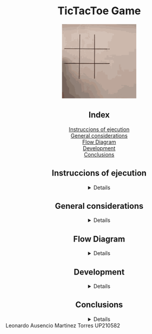 <div align= "center">

# TicTacToe Game

<div align ="CENTER">
<img alt="c++" height="200" src="https://github.com/UP210582/UP210582_CPP/blob/main/Imagenes/tic-tac-toe-robot.gif"/>
</div>   

## Index
[Instruccions of  ejecution](#Instruccions-of-ejecution)  
[General considerations](#General-considerations)  
[Flow Diagram](#Flow-Diagram)  
[Development](#Development)  
[Conclusions](#Conclusions)  



## Instruccions of  ejecution
<details close="open">
abcdefghijklmñopqrstuvwxyz
</details>

## General considerations
<details close="open">
abcdefghijklmñopqrstuvwxyz
</details>

## Flow Diagram
<details close="open">
abcdefghijklmñopqrstuvwxyz
</details>

## Development
<details close="open">
abcdefghijklmñopqrstuvwxyz
</details>

## Conclusions
<details close="open">
abcdefghijklmñopqrstuvwxyz
</details>

</div>
Leonardo Ausencio Martinez Torres UP210582